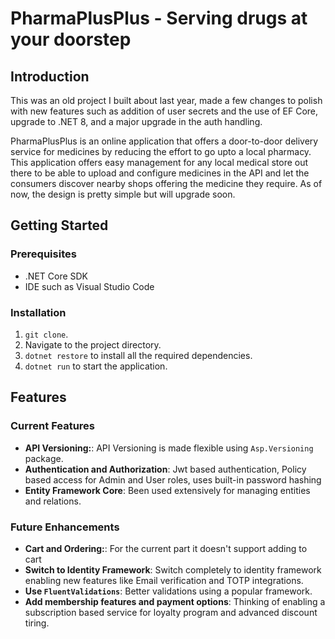 # PharmaPlusPlus - Serving drugs at your doorstep

## Introduction
This was an old project I built about last year, made a few changes to polish with new features such as addition of user secrets and the use of EF Core, upgrade to .NET 8, and a major upgrade in the auth handling.

PharmaPlusPlus is an online application that offers a door-to-door delivery service for medicines by reducing the effort to go upto a local pharmacy. This application offers easy management for any local medical store out there to be able to upload and configure medicines in the API and let the consumers discover nearby shops offering the medicine they require. As of now, the design is pretty simple but will upgrade soon.

## Getting Started

### Prerequisites
- .NET Core SDK
- IDE such as Visual Studio Code

### Installation
1. `git clone`.
2. Navigate to the project directory.
3. `dotnet restore` to install all the required dependencies.
4. `dotnet run` to start the application.

## Features

### Current Features
- **API Versioning:**: API Versioning is made flexible using `Asp.Versioning` package.
- **Authentication and Authorization**: Jwt based authentication, Policy based access for Admin and User roles, uses built-in password hashing
- **Entity Framework Core**: Been used extensively for managing entities and relations.

### Future Enhancements
- **Cart and Ordering:**: For the current part it doesn't support adding to cart 
- **Switch to Identity Framework**: Switch completely to identity framework enabling new features like Email verification and TOTP integrations.
- **Use `FluentValidations`**: Better validations using a popular framework.
- **Add membership features and payment options**: Thinking of enabling a subscription based service for loyalty program and advanced discount tiring.
